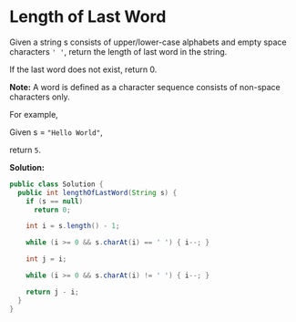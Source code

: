 # Length of Last Word

Given a string s consists of upper/lower-case alphabets and empty space characters `' '`, return the length of last word in the string.

If the last word does not exist, return 0.

**Note:** A word is defined as a character sequence consists of non-space characters only.

For example,

Given s = `"Hello World"`,

return `5`.

**Solution:**
```java
public class Solution {
  public int lengthOfLastWord(String s) {
    if (s == null)
      return 0;

    int i = s.length() - 1;

    while (i >= 0 && s.charAt(i) == ' ') { i--; }

    int j = i;

    while (i >= 0 && s.charAt(i) != ' ') { i--; }

    return j - i;
  }
}
```